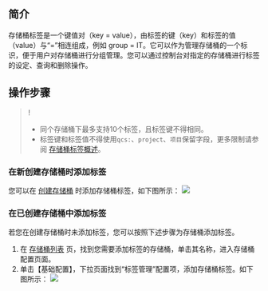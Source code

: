 ## 简介

存储桶标签是一个键值对（key = value），由标签的键（key）和标签的值（value）与“=”相连组成，例如 group = IT。它可以作为管理存储桶的一个标识，便于用户对存储桶进行分组管理。您可以通过控制台对指定的存储桶进行标签的设定、查询和删除操作。


## 操作步骤

>!
>- 同个存储桶下最多支持10个标签，且标签键不得相同。
>- 标签键和标签值不得使用`qcs:`、`project`、`项目`保留字段，更多限制请参阅 [存储桶标签概述](
https://cloud.tencent.com/document/product/436/34834)。

### 在新创建存储桶时添加标签

您可以在 [创建存储桶](https://cloud.tencent.com/document/product/436/13309) 时添加存储桶标签，如下图所示：
![](https://main.qcloudimg.com/raw/60835a33d226d52a7a8537abc4c46360.png)

### 在已创建存储桶中添加标签

若您在创建存储桶时未添加标签，您可以按照下述步骤为存储桶添加标签。
1. 在 [存储桶列表](https://console.cloud.tencent.com/cos5/bucket) 页，找到您需要添加标签的存储桶，单击其名称，进入存储桶配置页面。
2. 单击【基础配置】，下拉页面找到“标签管理”配置项，添加存储桶标签。如下图所示：
![](https://main.qcloudimg.com/raw/b5427d2c40636aaf9b036ff71ab91bf2.png)
